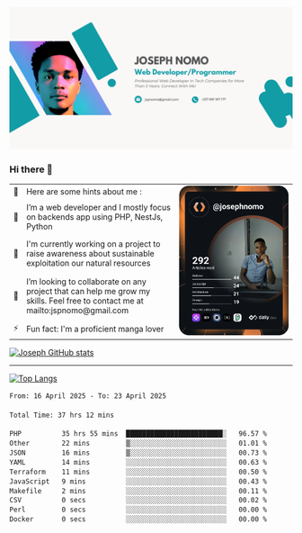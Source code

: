 ![Banner of my profile!](/Joseph_NOMO_NEW.png "Banner")

### Hi there 👋

<!--- | --  | 👋  | Here are some hints about me :                                                                                                 | <td rowspan=6><img src="/devcard.svg" width="400" alt="Joseph NOMO's Dev Card"/></td> |
| --- | --- | ------------------------------------------------------------------------------------------------------------------------------ | ------------------------------------------------------------------------------------- |
| --  | 🔭  | I’m a web developer and I mostly focus on backends app using PHP, NestJs, Python                                               |
| --  | 🦁  | I'm currently working on a project to raise awareness about sustainable exploitation our natural resources                     |
| --  | 👯  | I’m looking to collaborate on any project that can help me grow my skills. Feel free to contact me at mailto:jspnomo@gmail.com |
| --  | ⚡  | Fun fact: I'm a proficient manga lover                                                                                         |
--->

<table>
    <tr>
        <td width="1%">👋</td>
        <td width="55%">Here are some hints about me :</td>
        <td rowspan=6 width="44%"><img src="/devcard.svg" width="400" alt="Joseph NOMO's Dev Card"/></td>
    </tr>
    <tr>
        <td>🔭</td>
        <td>I’m a web developer and I mostly focus on backends app using PHP, NestJs, Python</td>
    </tr>
    <tr>
        <td>🦁</td>
        <td>I'm currently working on a project to raise awareness about sustainable exploitation our natural resources</td>
    </tr>
    <tr>
        <td>👯</td>
        <td>I’m looking to collaborate on any project that can help me grow my skills. Feel free to contact me at mailto:jspnomo@gmail.com</td>
    </tr>
    <tr>
        <td>⚡</td>
        <td>Fun fact: I'm a proficient manga lover</td>
    </tr>

</table>

[![Joseph GitHub stats](https://github-readme-stats-seven-sigma-53.vercel.app/api?username=Jspascal)](https://github.com/Jspascal/github-readme-stats)

---

[![Top Langs](https://github-readme-stats-seven-sigma-53.vercel.app/api/top-langs/?username=Jspascal&layout=compact)](https://github.com/Jspascal/github-readme-stats)

<!--START_SECTION:waka-->

```txt
From: 16 April 2025 - To: 23 April 2025

Total Time: 37 hrs 12 mins

PHP          35 hrs 55 mins  ████████████████████████░   96.57 %
Other        22 mins         ▒░░░░░░░░░░░░░░░░░░░░░░░░   01.01 %
JSON         16 mins         ▒░░░░░░░░░░░░░░░░░░░░░░░░   00.73 %
YAML         14 mins         ░░░░░░░░░░░░░░░░░░░░░░░░░   00.63 %
Terraform    11 mins         ░░░░░░░░░░░░░░░░░░░░░░░░░   00.50 %
JavaScript   9 mins          ░░░░░░░░░░░░░░░░░░░░░░░░░   00.43 %
Makefile     2 mins          ░░░░░░░░░░░░░░░░░░░░░░░░░   00.11 %
CSV          0 secs          ░░░░░░░░░░░░░░░░░░░░░░░░░   00.02 %
Perl         0 secs          ░░░░░░░░░░░░░░░░░░░░░░░░░   00.00 %
Docker       0 secs          ░░░░░░░░░░░░░░░░░░░░░░░░░   00.00 %
```

<!--END_SECTION:waka-->
